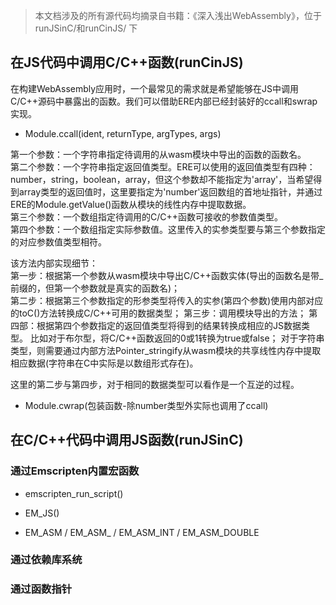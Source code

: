 > 本文档涉及的所有源代码均摘录自书籍：《深入浅出WebAssembly》，位于 runJSinC/和runCinJS/ 下    

## 在JS代码中调用C/C++函数(runCinJS)    

在构建WebAssembly应用时，一个最常见的需求就是希望能够在JS中调用C/C++源码中暴露出的函数。我们可以借助ERE内部已经封装好的ccall和swrap实现。

- Module.ccall(ident, returnType, argTypes, args)    

第一个参数：一个字符串指定待调用的从wasm模块中导出的函数的函数名。    
第二个参数：一个字符串指定返回值类型。ERE可以使用的返回值类型有四种：number，string，boolean，array，但这个参数却不能指定为'array'，当希望得到array类型的返回值时，这里要指定为'number'返回数组的首地址指针，并通过ERE的Module.getValue()函数从模块的线性内存中提取数据。    
第三个参数：一个数组指定待调用的C/C++函数可接收的参数值类型。    
第四个参数：一个数组指定实际参数值。这里传入的实参类型要与第三个参数指定的对应参数值类型相符。    

该方法内部实现细节：    
第一步：根据第一个参数从wasm模块中导出C/C++函数实体(导出的函数名是带_前缀的，但第一个参数就是真实的函数名)；    
第二步：根据第三个参数指定的形参类型将传入的实参(第四个参数)使用内部对应的toC()方法转换成C/C++可用的数据类型；
第三步：调用模块导出的方法；
第四部：根据第四个参数指定的返回值类型将得到的结果转换成相应的JS数据类型。
比如对于布尔型，将C/C++函数返回的0或1转换为true或false；
对于字符串类型，则需要通过内部方法Pointer_stringify从wasm模块的共享线性内存中提取相应数据(字符串在C中实际是以数组形式存在)。

这里的第二步与第四步，对于相同的数据类型可以看作是一个互逆的过程。

- Module.cwrap(包装函数-除number类型外实际也调用了ccall)    
   

## 在C/C++代码中调用JS函数(runJSinC)    

### 通过Emscripten内置宏函数    

- emscripten_run_script()    

- EM_JS()    

- EM_ASM / EM_ASM_ / EM_ASM_INT / EM_ASM_DOUBLE     

### 通过依赖库系统     

### 通过函数指针    

